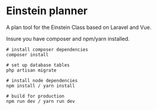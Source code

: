 # Einstein planner
A plan tool for the Einstein Class based on Laravel and Vue.

Insure you have composer and npm/yarn installed.

```
# install composer dependencies
composer install

# set up database tables
php artisan migrate

# install node dependencies
npm install / yarn install

# build for production
npm run dev / yarn run dev
```
